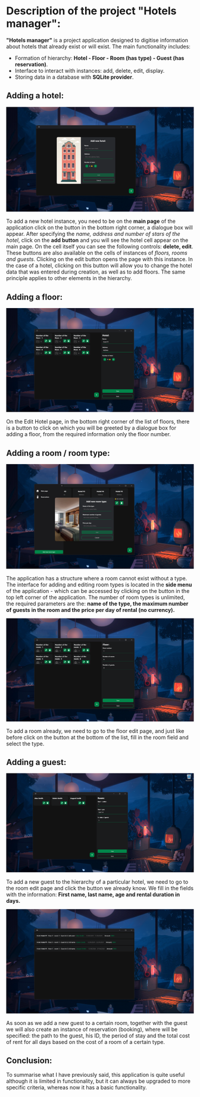 # Description of the project "Hotels manager":

**"Hotels manager"** is a project application designed to digitise information about hotels that already exist or will exist. The main functionality includes:
- Formation of hierarchy: **Hotel - Floor - Room (has type) - Guest (has reservation)**.
- Interface to interact with instances: add, delete, edit, display.
- Storing data in a database with **SQLite provider**.

## Adding a hotel:

![Preview](Images/hm_img1.png)

To add a new hotel instance, you need to be on the **main page** of the application click on the button in the bottom right corner, a dialogue box will appear. After specifying the *name, address and number of stars of the hotel*, click on the **add button** and you will see the hotel cell appear on the main page. 
On the cell itself you can see the following controls: **delete, edit**. These buttons are also available on the cells of instances of *floors, rooms and guests*. Clicking on the edit button opens the page with this instance. 
In the case of a hotel, clicking on this button will allow you to change the hotel data that was entered during creation, as well as to add floors. The same principle applies to other elements in the hierarchy. 

## Adding a floor:

![Preview](Images/hm_img4.png)

On the Edit Hotel page, in the bottom right corner of the list of floors, there is a button to click on which you will be greeted by a dialogue box for adding a floor, from the required information only the floor number.


## Adding a room / room type:

![Preview](Images/hm_img5.png)

The application has a structure where a room cannot exist without a type. The interface for adding and editing room types is located in the **side menu** of the application - which can be accessed by clicking on the button in the top left corner of the application. The number of room types is unlimited, the required parameters are the: **name of the type, the maximum number of guests in the room and the price per day of rental (no currency).**

![Preview](Images/hm_img9.png)

To add a room already, we need to go to the floor edit page, and just like before click on the button at the bottom of the list, fill in the room field and select the type.

## Adding a guest:

![Preview](Images/hm_img10.png)

To add a new guest to the hierarchy of a particular hotel, we need to go to the room edit page and click the button we already know. We fill in the fields with the information: **First name, last name, age and rental duration in days.**

![Preview](Images/hm_img12.png)

As soon as we add a new guest to a certain room, together with the guest we will also create an instance of reservation (booking), where will be specified: the path to the guest, his ID, the period of stay and the total cost of rent for all days based on the cost of a room of a certain type.

## Conclusion:
To summarise what I have previously said, this application is quite useful although it is limited in functionality, but it can always be upgraded to more specific criteria, whereas now it has a basic functionality.
